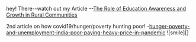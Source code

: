 hey! There--watch out my Article --[The Role of Education Awareness and Growth in Rural Communities](https://medium.com/@tnimsarkar/the-role-of-education-awareness-and-growth-in-rural-communities-33f67ad6019)


2nd article on how covid19/hunger/poverty hunting poor! -[hunger-poverty-and-unemployment-india-poor-paying-heavy-price-in-pandemic](https://medium.com/@tnimsarkar/hunger-poverty-and-unemployment-india-poor-paying-heavy-price-in-pandemic-ea8f812c62bf)
![smile][]
